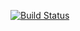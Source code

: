 [![Build Status](https://travis-ci.com/DeanPhillipsOKC/FishingWithPets.svg?token=7hnqyRHH718Ah9imr2wZ&branch=master)](https://travis-ci.com/DeanPhillipsOKC/FishingWithPets)